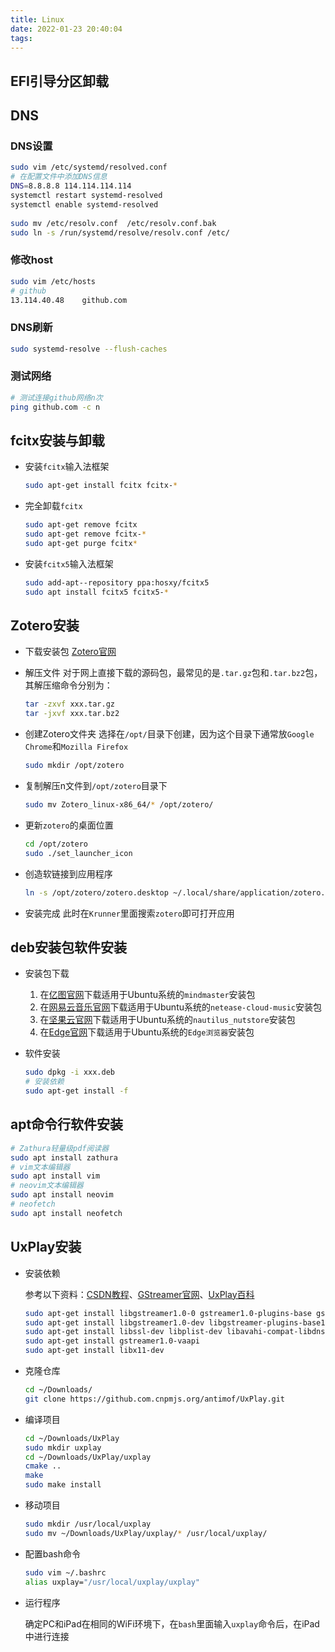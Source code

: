 ```yaml
---
title: Linux
date: 2022-01-23 20:40:04
tags:
---
```


## EFI引导分区卸载

## DNS

### DNS设置

```bash
sudo vim /etc/systemd/resolved.conf
# 在配置文件中添加DNS信息
DNS=8.8.8.8 114.114.114.114
systemctl restart systemd-resolved
systemctl enable systemd-resolved
 
sudo mv /etc/resolv.conf  /etc/resolv.conf.bak
sudo ln -s /run/systemd/resolve/resolv.conf /etc/
```

### 修改host

```bash
sudo vim /etc/hosts
# github
13.114.40.48    github.com
```

### DNS刷新

```bash
sudo systemd-resolve --flush-caches
```

### 测试网络

```bash
# 测试连接github网络n次
ping github.com -c n
```

## fcitx安装与卸载

- 安装``fcitx``输入法框架

  ```bash
  sudo apt-get install fcitx fcitx-*
  ```

- 完全卸载``fcitx``

  ```bash
  sudo apt-get remove fcitx
  sudo apt-get remove fcitx-*
  sudo apt-get purge fcitx*
  ```

- 安装``fcitx5``输入法框架

  ```bash
  sudo add-apt--repository ppa:hosxy/fcitx5
  sudo apt install fcitx5 fcitx5-*
  ```

## Zotero安装

- 下载安装包
  [Zotero官网](https://www.zotero.org)
- 解压文件
  对于网上直接下载的源码包，最常见的是``.tar.gz``包和``.tar.bz2``包，其解压缩命令分别为：

  ```bash
  tar -zxvf xxx.tar.gz
  tar -jxvf xxx.tar.bz2
  ```

- 创建Zotero文件夹
  选择在``/opt/``目录下创建，因为这个目录下通常放``Google Chrome``和``Mozilla Firefox``

  ```bash
  sudo mkdir /opt/zotero
  ```

- 复制解压n文件到``/opt/zotero``目录下

  ```bash
  sudo mv Zotero_linux-x86_64/* /opt/zotero/
  ```

- 更新``zotero``的桌面位置

  ````bash
  cd /opt/zotero
  sudo ./set_launcher_icon
  ````

- 创造软链接到应用程序

  ```bash
  ln -s /opt/zotero/zotero.desktop ~/.local/share/application/zotero.desktop
  ```

- 安装完成
  此时在``Krunner``里面搜索``zotero``即可打开应用

## deb安装包软件安装

- 安装包下载

  1. 在[亿图官网](https://www.edrawsoft.cn/)下载适用于Ubuntu系统的``mindmaster``安装包
  2. 在[网易云音乐官网](https://music.163.com/)下载适用于Ubuntu系统的``netease-cloud-music``安装包
  3. 在[坚果云官网](https://www.jianguoyun.com/)下载适用于Ubuntu系统的``nautilus_nutstore``安装包
  4. 在[Edge官网](https://www.microsoft.com/zh-cn/edge)下载适用于Ubuntu系统的``Edge浏览器``安装包

- 软件安装

  ```bash
  sudo dpkg -i xxx.deb
  # 安装依赖
  sudo apt-get install -f
  ```

## apt命令行软件安装

```bash
# Zathura轻量级pdf阅读器
sudo apt install zathura
# vim文本编辑器
sudo apt install vim
# neovim文本编辑器
sudo apt install neovim
# neofetch
sudo apt install neofetch
```

## UxPlay安装

- 安装依赖

  参考以下资料：[CSDN教程](https://blog.csdn.net/sologala/article/details/112852708)、[GStreamer官网](https://gstreamer.freedesktop.org/documentation/installing/on-linux.html?gi-language=c)、[UxPlay百科](https://github.com/antimof/UxPlay)

  ```bash
  sudo apt-get install libgstreamer1.0-0 gstreamer1.0-plugins-base gstreamer1.0-plugins-good gstreamer1.0-plugins-bad gstreamer1.0-plugins-ugly gstreamer1.0-libav gstreamer1.0-doc gstreamer1.0-tools gstreamer1.0-x gstreamer1.0-alsa gstreamer1.0-gl gstreamer1.0-gtk3 gstreamer1.0-qt5 gstreamer1.0-pulseaudio
  sudo apt-get install libgstreamer1.0-dev libgstreamer-plugins-base1.0-dev libgstreamer-plugins-bad1.0-dev gstreamer1.0-plugins-base gstreamer1.0-plugins-good gstreamer1.0-plugins-bad gstreamer1.0-plugins-ugly gstreamer1.0-libav gstreamer1.0-doc gstreamer1.0-tools gstreamer1.0-x gstreamer1.0-alsa gstreamer1.0-gl gstreamer1.0-gtk3 gstreamer1.0-qt5 gstreamer1.0-pulseaudio
  sudo apt-get install libssl-dev libplist-dev libavahi-compat-libdnssd-dev libgstreamer1.0-dev libgstreamer-plugins-base1.0-dev gstreamer1.0-libav gstreamer1.0-plugins-bad
  sudo apt-get install gstreamer1.0-vaapi
  sudo apt-get install libx11-dev
  ```

- 克隆仓库

  ```bash
  cd ~/Downloads/
  git clone https://github.com.cnpmjs.org/antimof/UxPlay.git
  ```

- 编译项目

  ```bash
  cd ~/Downloads/UxPlay
  sudo mkdir uxplay
  cd ~/Downloads/UxPlay/uxplay
  cmake ..
  make
  sudo make install
  ```

- 移动项目

  ```bash
  sudo mkdir /usr/local/uxplay
  sudo mv ~/Downloads/UxPlay/uxplay/* /usr/local/uxplay/
  ```

- 配置bash命令

  ```bash
  sudo vim ~/.bashrc
  alias uxplay="/usr/local/uxplay/uxplay"
  ```

- 运行程序

  确定PC和iPad在相同的WiFi环境下，在``bash``里面输入``uxplay``命令后，在iPad中进行连接
